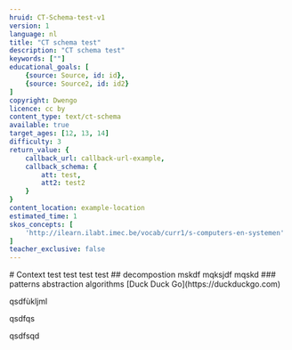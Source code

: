 ```yaml
---
hruid: CT-Schema-test-v1
version: 1
language: nl
title: "CT schema test"
description: "CT schema test"
keywords: [""]
educational_goals: [
    {source: Source, id: id}, 
    {source: Source2, id: id2}
]
copyright: Dwengo
licence: cc by
content_type: text/ct-schema
available: true
target_ages: [12, 13, 14]
difficulty: 3
return_value: {
    callback_url: callback-url-example,
    callback_schema: {
        att: test,
        att2: test2
    }
}
content_location: example-location
estimated_time: 1
skos_concepts: [
    'http://ilearn.ilabt.imec.be/vocab/curr1/s-computers-en-systemen'
]
teacher_exclusive: false
---
```



<context>
# Context test test test test
</context>
<decomposition>
## decompostion mskdf mqksjdf mqskd
</decomposition>
<patternRecognition>### patterns</patternRecognition>
<abstraction>abstraction</abstraction>
<algorithms>algorithms</algorithms>
<implementation>
[Duck Duck Go](https://duckduckgo.com) 

qsdfùkljml 

qsdfqs

qsdfsqd
</implementation>







